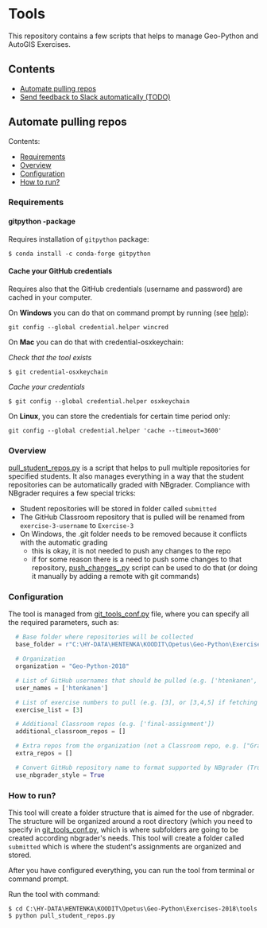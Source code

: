 # Tools

This repository contains a few scripts that helps to manage Geo-Python and AutoGIS Exercises.

## Contents

- [Automate pulling repos](#automate-pulling-repos)
- [Send feedback to Slack automatically (TODO)]()

## Automate pulling repos

Contents:

- [Requirements](#requirements)
- [Overview](#overview)
- [Configuration](#configuration)
- [How to run?](#how-to-run)

### Requirements

#### gitpython -package

Requires installation of `gitpython` package:

```$ conda install -c conda-forge gitpython```

#### Cache your GitHub credentials

Requires also that the GitHub credentials (username and password) are cached in your computer.

On **Windows** you can do that on command prompt by running (see [help](https://help.github.com/articles/caching-your-github-password-in-git)):

```git config --global credential.helper wincred```

On **Mac** you can do that with credential-osxkeychain:

*Check that the tool exists* 

```$ git credential-osxkeychain```

*Cache your credentials*

```$ git config --global credential.helper osxkeychain```

On **Linux**, you can store the credentials for certain time period only:

```git config --global credential.helper 'cache --timeout=3600'```

### Overview 

[pull_student_repos.py](pull_student_repos.py) is a script that helps to pull multiple repositories for specified students.
It also manages everything in a way that the student repositories can be automatically graded with NBgrader. 
Compliance with NBgrader  requires a few special tricks: 

 - Student repositories will be stored in folder called `submitted`
 - The GitHub Classroom repository that is pulled will be renamed from `exercise-3-username` to `Exercise-3`
 - On Windows, the .git folder needs to be removed because it conflicts with the automatic grading 
    - this is okay, it is not needed to push any changes to the repo
    - if for some reason there is a need to push some changes to that repository, [push_changes_.py]() script can be used to do that (or doing it manually by adding a remote with git commands)

### Configuration

The tool is managed from [git_tools_conf.py](git_tools_conf.py) file, where you can specify all the required parameters, such as:

```python
  # Base folder where repositories will be collected
  base_folder = r"C:\HY-DATA\HENTENKA\KOODIT\Opetus\Geo-Python\Exercises-2018"

  # Organization
  organization = "Geo-Python-2018"

  # List of GitHub usernames that should be pulled (e.g. ['htenkanen', 'VuokkoH', 'davewhipp']
  user_names = ['htenkanen']

  # List of exercise numbers to pull (e.g. [3], or [3,4,5] if fetching multiple)
  exercise_list = [3]

  # Additional Classroom repos (e.g. ['final-assignment'])
  additional_classroom_repos = []

  # Extra repos from the organization (not a Classroom repo, e.g. ["Grades"])
  extra_repos = [] 

  # Convert GitHub repository name to format supported by NBgrader (True | False)
  use_nbgrader_style = True
```  

### How to run?

This tool will create a folder structure that is aimed for the use of nbgrader. The structure will be organized around a root directory (which you need to specify in [git_tools_conf.py](git_tools_conf.py), which is where subfolders are going to be created according nbgrader's needs. This tool will create a folder called `submitted` which is where the student's assignments are organized and stored. 

After you have configured everything, you can run the tool from terminal or command prompt. 

Run the tool with command:

```
$ cd C:\HY-DATA\HENTENKA\KOODIT\Opetus\Geo-Python\Exercises-2018\tools
$ python pull_student_repos.py
```



